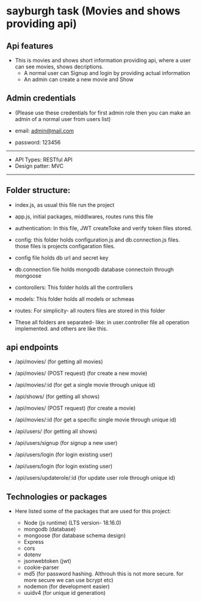 # sayburgh task (Movies and shows providing api)

## Api features
- This is movies and shows short information providing api, where a user can see movies, shows decriptions.
  - A normal user can Signup and login by providing actual information
  - An admin can create a new movie and Show


## Admin credentials 
  - (Please use these credentials for first admin role then you can make an admin of  a normal user from users list)

  - email: admin@mail.com 
  - password: 123456

  

-----------------------------------------

- API Types: RESTful API
- Design patter: MVC

-----------------------------------------

## Folder structure: 

- index.js, as usual this file run the project 
- app.js, initial packages, middlwares, routes runs this file

- authentication: In this file, JWT createToke and verify token files stored. 
- config: this folder holds configuration.js and db.connection.js files. those files is projects configaration files. 
- config file holds db url and secret key
- db.connection file holds mongodb database connectoin through mongoose

- contorollers: This folder holds all the controllers
- models: This folder holds all models or schmeas
- routes: For simplicity- all routers files are stored in this folder 

- These all folders are separated- like: in user.controller file all operation implemented. and others are like this. 


## api endpoints

 - /api/movies/ (for getting all movies)
 - /api/movies/ (POST request) (for create a new movie)
 - /api/movies/:id (for get a single movie through unique id)

 - /api/shows/ (for getting all shows)
 - /api/movies/ (POST request) (for create a movie)
 - /api/movies/:id (for get a specific single movie through unique id)

 - /api/users/ (for getting all shows)
 - /api/users/signup (for signup a new user)
 - /api/users/login (for login existing user)
 - /api/users/login (for login existing user)
 - /api/users/updaterole/:id (for update user role through unique id)



## Technologies or packages

  - Here listed some of the packages that are used for this project:

    - Node (js runtime) (LTS version- 18.16.0)
    - mongodb (database)
    - mongoose (for database schema design)
    - Express
    - cors
    - dotenv
    - jsonwebtoken (jwt)
    - cookie-parser
    - md5 (for password hashing. Althrouh this is not more secure. for more secure we can use bcrypt etc)
    - nodemon (for development easier)
    - uuidv4 (for unique id generation)
    
